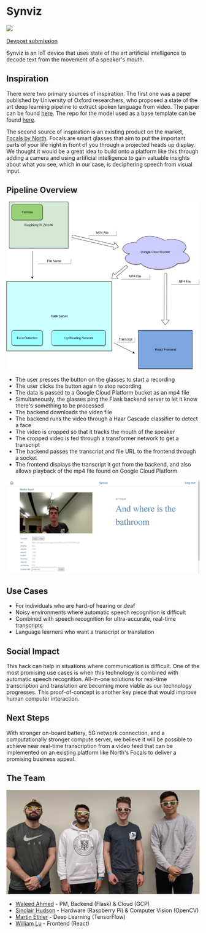 # Synviz
![](images/prototype.jpg)

[Devpost submission](https://devpost.com/software/synviz)

Synviz is an IoT device that uses state of the art artificial intelligence to decode text from the movement of a speaker's mouth.

## Inspiration
There were two primary sources of inspiration. The first one was a paper published by University of Oxford researchers, who proposed a state of the art deep learning pipeline to extract spoken language from video. The paper can be found [here](http://www.robots.ox.ac.uk/~vgg/publications/2018/Afouras18b/afouras18b.pdf). The repo for the model used as a base template can be found [here](https://github.com/afourast/deep_lip_reading).

The second source of inspiration is an existing product on the market, [Focals by North](https://www.bynorth.com/). Focals are smart glasses that aim to put the important parts of your life right in front of you through a projected heads up display. We thought it would be a great idea to build onto a platform like this through adding a camera and using artificial intelligence to gain valuable insights about what you see, which in our case, is deciphering speech from visual input.

## Pipeline Overview
![](images/pipeline.png)
* The user presses the button on the glasses to start a recording
* The user clicks the button again to stop recording
* The data is passed to a Google Cloud Platform bucket as an mp4 file
* Simultaneously, the glasses ping the Flask backend server to let it know there's something to be processed
* The backend downloads the video file
* The backend runs the video through a Haar Cascade classifier to detect a face
* The video is cropped so that it tracks the mouth of the speaker
* The cropped video is fed through a transformer network to get a transcript
* The backend passes the transcript and file URL to the frontend through a socket
* The frontend displays the transcript it got from the backend, and also allows playback of the mp4 file found on Google Cloud Platform

![](images/frontend.jpg)

## Use Cases
* For individuals who are hard-of hearing or deaf
* Noisy environments where automatic speech recognition is difficult
* Combined with speech recognition for ultra-accurate, real-time transcripts
* Language learners who want a transcript or translation

## Social Impact
This hack can help in situations where communication is difficult. One of the most promising use cases is when
this technology is combined with automatic speech recognition. All-in-one solutions for real-time transcription and translation
are becoming more viable as our technology progresses.
This proof-of-concept is another key piece that would
improve human computer interaction.

## Next Steps
With stronger on-board battery, 5G network connection, and a computationally stronger compute server, we believe it will be possible to achieve near real-time transcription from a video feed that can be implemented on an existing platform like North's Focals to deliver a promising business appeal.

## The Team
![](images/team_photo.jpg)
* [Waleed Ahmed](https://github.com/w29ahmed) - PM, Backend (Flask) & Cloud (GCP)
* [Sinclair Hudson](https://github.com/SinclairHudson) - Hardware (Raspberry Pi) & Computer Vision (OpenCV)
* [Martin Ethier](https://github.com/MartinEthier) - Deep Learning (TensorFlow)
* [William Lu](https://github.com/WillyumLu) - Frontend (React)
